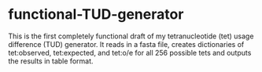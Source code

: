 # functional-TUD-generator
This is the first completely functional draft of my tetranucleotide (tet) usage difference (TUD) generator. It reads in a fasta file, creates dictionaries of tet:observed, tet:expected, and tet:o/e for all 256 possible tets and outputs the results in table format.
